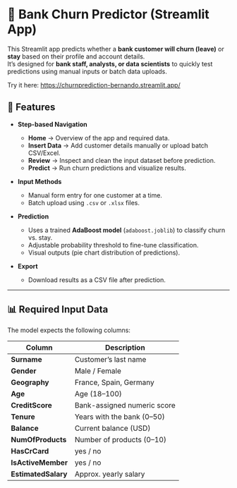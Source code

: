# 🏦 Bank Churn Predictor (Streamlit App)

This Streamlit app predicts whether a **bank customer will churn (leave)** or **stay** based on their profile and account details.  
It’s designed for **bank staff, analysts, or data scientists** to quickly test predictions using manual inputs or batch data uploads.


Try it here:
https://churnprediction-bernando.streamlit.app/

## 🚀 Features

- **Step-based Navigation**
  - **Home** → Overview of the app and required data.
  - **Insert Data** → Add customer details manually or upload batch CSV/Excel.
  - **Review** → Inspect and clean the input dataset before prediction.
  - **Predict** → Run churn predictions and visualize results.

- **Input Methods**
  - Manual form entry for one customer at a time.
  - Batch upload using `.csv` or `.xlsx` files.

- **Prediction**
  - Uses a trained **AdaBoost model** (`adaboost.joblib`) to classify churn vs. stay.
  - Adjustable probability threshold to fine-tune classification.
  - Visual outputs (pie chart distribution of predictions).

- **Export**
  - Download results as a CSV file after prediction.

---

## 📊 Required Input Data

The model expects the following columns:

| Column            | Description |
|-------------------|-------------|
| **Surname**       | Customer’s last name |
| **Gender**        | Male / Female |
| **Geography**     | France, Spain, Germany |
| **Age**           | Age (18–100) |
| **CreditScore**   | Bank-assigned numeric score |
| **Tenure**        | Years with the bank (0–50) |
| **Balance**       | Current balance (USD) |
| **NumOfProducts** | Number of products (0–10) |
| **HasCrCard**     | yes / no |
| **IsActiveMember**| yes / no |
| **EstimatedSalary**| Approx. yearly salary |

